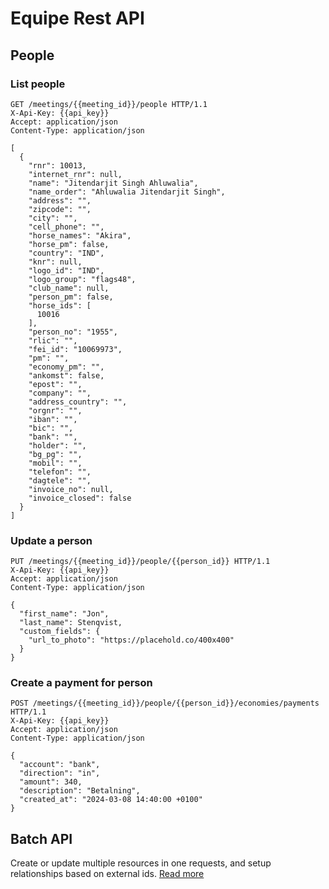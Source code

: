 # Equipe Rest API

## People

### List people

```http
GET /meetings/{{meeting_id}}/people HTTP/1.1
X-Api-Key: {{api_key}}
Accept: application/json
Content-Type: application/json

[
  {
    "rnr": 10013,
    "internet_rnr": null,
    "name": "Jitendarjit Singh Ahluwalia",
    "name_order": "Ahluwalia Jitendarjit Singh",
    "address": "",
    "zipcode": "",
    "city": "",
    "cell_phone": "",
    "horse_names": "Akira",
    "horse_pm": false,
    "country": "IND",
    "knr": null,
    "logo_id": "IND",
    "logo_group": "flags48",
    "club_name": null,
    "person_pm": false,
    "horse_ids": [
      10016
    ],
    "person_no": "1955",
    "rlic": "",
    "fei_id": "10069973",
    "pm": "",
    "economy_pm": "",
    "ankomst": false,
    "epost": "",
    "company": "",
    "address_country": "",
    "orgnr": "",
    "iban": "",
    "bic": "",
    "bank": "",
    "holder": "",
    "bg_pg": "",
    "mobil": "",
    "telefon": "",
    "dagtele": "",
    "invoice_no": null,
    "invoice_closed": false
  }
]
```

### Update a person

```http
PUT /meetings/{{meeting_id}}/people/{{person_id}} HTTP/1.1
X-Api-Key: {{api_key}}
Accept: application/json
Content-Type: application/json

{
  "first_name": "Jon",
  "last_name": Stenqvist,
  "custom_fields": {
    "url_to_photo": "https://placehold.co/400x400"
  }
}
```

### Create a payment for person

```http
POST /meetings/{{meeting_id}}/people/{{person_id}}/economies/payments HTTP/1.1
X-Api-Key: {{api_key}}
Accept: application/json
Content-Type: application/json

{
  "account": "bank",
  "direction": "in",
  "amount": 340,
  "description": "Betalning",
  "created_at": "2024-03-08 14:40:00 +0100"
}
```


## Batch API

Create or update multiple resources in one requests, and setup relationships based on external ids. [Read more](BATCH.md)
